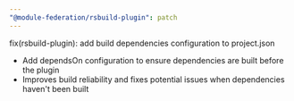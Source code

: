 ```yaml
---
"@module-federation/rsbuild-plugin": patch
---
```


fix(rsbuild-plugin): add build dependencies configuration to project.json

- Add dependsOn configuration to ensure dependencies are built before the plugin
- Improves build reliability and fixes potential issues when dependencies haven't been built